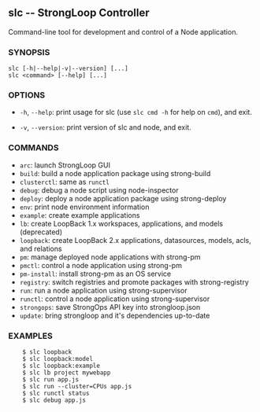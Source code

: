 ## slc -- StrongLoop Controller

Command-line tool for development and control of a Node application.

### SYNOPSIS

    slc [-h|--help|-v|--version] [...]
    slc <command> [--help] [...]

### OPTIONS

* `-h`, `--help`:
  print usage for slc (use `slc cmd -h` for help on `cmd`), and exit.

* `-v`, `--version`:
  print version of slc and node, and exit.

### COMMANDS

* `arc`: launch StrongLoop GUI
* `build`: build a node application package using strong-build
* `clusterctl`: same as `runctl`
* `debug`: debug a node script using node-inspector
* `deploy`: deploy a node application package using strong-deploy
* `env`: print node environment information
* `example`: create example applications
* `lb`: create LoopBack 1.x workspaces, applications, and models (deprecated)
* `loopback`: create LoopBack 2.x applications, datasources, models, acls, and relations
* `pm`: manage deployed node applications with strong-pm
* `pmctl`: control a node application using strong-pm
* `pm-install`: install strong-pm as an OS service
* `registry`: switch registries and promote packages with strong-registry
* `run`: run a node application using strong-supervisor
* `runctl`: control a node application using strong-supervisor
* `strongops`: save StrongOps API key into strongloop.json
* `update`: bring strongloop and it's dependencies up-to-date

### EXAMPLES

        $ slc loopback
        $ slc loopback:model
        $ slc loopback:example
        $ slc lb project mywebapp
        $ slc run app.js
        $ slc run --cluster=CPUs app.js
        $ slc runctl status
        $ slc debug app.js
